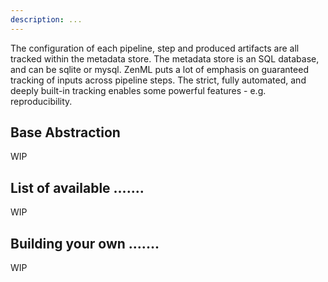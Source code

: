 ```yaml
---
description: ...
---
```


The configuration of each pipeline, step and produced artifacts are all tracked
within the metadata store. The metadata
store is an SQL database, and can be sqlite or mysql.
ZenML puts a lot of emphasis on guaranteed tracking of inputs across pipeline
steps. The strict, fully automated, and
deeply built-in tracking enables some powerful features - e.g. reproducibility.

## Base Abstraction

WIP

## List of available .......

WIP

## Building your own .......

WIP

